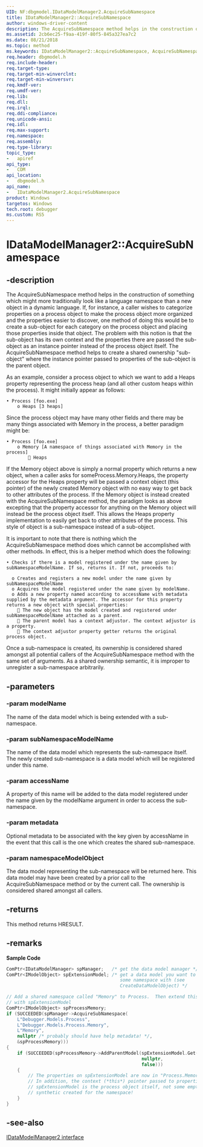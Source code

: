 ```yaml
---
UID: NF:dbgmodel.IDataModelManager2.AcquireSubNamespace
title: IDataModelManager2::AcquireSubNamespace
author: windows-driver-content
description: The AcquireSubNamespace method helps in the construction of something which might more traditionally look like a language namespace than a new object in a dynamic language.
ms.assetid: 2cb6ec25-f9aa-419f-80f5-845a327ea7c2
ms.date: 08/21/2018
ms.topic: method
ms.keywords: IDataModelManager2::AcquireSubNamespace, AcquireSubNamespace, IDataModelManager2.AcquireSubNamespace, IDataModelManager2::AcquireSubNamespace, IDataModelManager2.AcquireSubNamespace
req.header: dbgmodel.h
req.include-header:
req.target-type:
req.target-min-winverclnt:
req.target-min-winversvr:
req.kmdf-ver:
req.umdf-ver:
req.lib:
req.dll:
req.irql: 
req.ddi-compliance:
req.unicode-ansi:
req.idl:
req.max-support:
req.namespace:
req.assembly:
req.type-library: 
topic_type: 
-	apiref
api_type: 
-	COM
api_location: 
-	dbgmodel.h
api_name: 
-	IDataModelManager2.AcquireSubNamespace
product: Windows
targetos: Windows
tech.root: debugger
ms.custom: RS5
---
```


# IDataModelManager2::AcquireSubNamespace


## -description

The AcquireSubNamespace method helps in the construction of something which might more traditionally look like a language namespace than a new object in a dynamic language. If, for instance, a caller wishes to categorize properties on a process object to make the process object more organized and the properties easier to discover, one method of doing this would be to create a sub-object for each category on the process object and placing those properties inside that object. The problem with this notion is that the sub-object has its own context and the properties there are passed the sub-object as an instance pointer instead of the process object itself. The AcquireSubNamespace method helps to create a shared ownership "sub-object" where the instance pointer passed to properties of the sub-object is the parent object. 

As an example, consider a process object to which we want to add a Heaps property representing the process heap (and all other custom heaps within the process). It might initially appear as follows: 

    • Process [foo.exe] 
        o Heaps [3 heaps]

Since the process object may have many other fields and there may be many things associated with Memory in the process, a better paradigm might be: 

    • Process [foo.exe] 
        o Memory [A namespace of things associated with Memory in the process] 
             Heaps   

If the Memory object above is simply a normal property which returns a new object, when a caller asks for someProcess.Memory.Heaps, the property accessor for the Heaps property will be passed a context object (this pointer) of the newly created Memory object with no easy way to get back to other attributes of the process. If the Memory object is instead created with the AcquireSubNamespace method, the paradigm looks as above excepting that the property accessor for anything on the Memory object will instead be the process object itself. This allows the Heaps property implementation to easily get back to other attributes of the process. This style of object is a sub-namespace instead of a sub-object. 

It is important to note that there is nothing which the AcquireSubNamespace method does which cannot be accomplished with other methods. In effect, this is a helper method which does the following: 

    • Checks if there is a model registered under the name given by subNamespaceModelName. If so, returns it. If not, proceeds to: 

      o Creates and registers a new model under the name given by subNamespaceModelName
      o Acquires the model registered under the name given by modelName.
      o Adds a new property named according to accessName with metadata supplied by the metadata argument. The accessor for this property returns a new object with special properties: 
         The new object has the model created and registered under subNamespaceModelName attached as a parent.
         The parent model has a context adjustor. The context adjustor is a property.
         The context adjustor property getter returns the original process object.

Once a sub-namespace is created, its ownership is considered shared amongst all potential callers of the AcquireSubNamespace method with the same set of arguments. As a shared ownership semantic, it is improper to unregister a sub-namespace arbitrarily. 


## -parameters

### -param modelName
The name of the data model which is being extended with a sub-namespace.

### -param subNamespaceModelName
The name of the data model which represents the sub-namespace itself. The newly created sub-namespace is a data model which will be registered under this name.

### -param accessName
A property of this name will be added to the data model registered under the name given by the modelName argument in order to access the sub-namespace.

### -param metadata
Optional metadata to be associated with the key given by accessName in the event that this call is the one which creates the shared sub-namespace.

### -param namespaceModelObject
The data model representing the sub-namespace will be returned here. This data model may have been created by a prior call to the AcquireSubNamespace method or by the current call. The ownership is considered shared amongst all callers.


## -returns
This method returns HRESULT.

## -remarks

**Sample Code**

```cpp
ComPtr<IDataModelManager> spManager;   /* get the data model manager */
ComPtr<IModelObject> spExtensionModel; /* get a data model you want to extend 
                                          some namespace with (see
                                          CreateDataModelObject) */

// Add a shared namespace called "Memory" to Process.  Then extend this namespace 
// with spExtensionModel
ComPtr<IModelObject> spProcessMemory;
if (SUCCEEDED(spManager->AcquireSubNamespace(
    L"Debugger.Models.Process", 
    L"Debugger.Models.Process.Memory", 
    L"Memory", 
    nullptr /* probably should have help metadata! */, 
    &spProcessMemory)))
{
    if (SUCCEEDED(spProcessMemory->AddParentModel(spExtensionModel.Get(), 
                                                  nullptr, 
                                                  false)))
    {
        // The properties on spExtensionModel are now in "Process.Memory.*"
        // In addition, the context (*this*) pointer passed to properties on
        // spExtensionModel is the process object itself, not some empty 
        // synthetic created for the namespace!
    }
}
```

## -see-also

[IDataModelManager2 interface](nn-dbgmodel-idatamodelmanager2.md)
